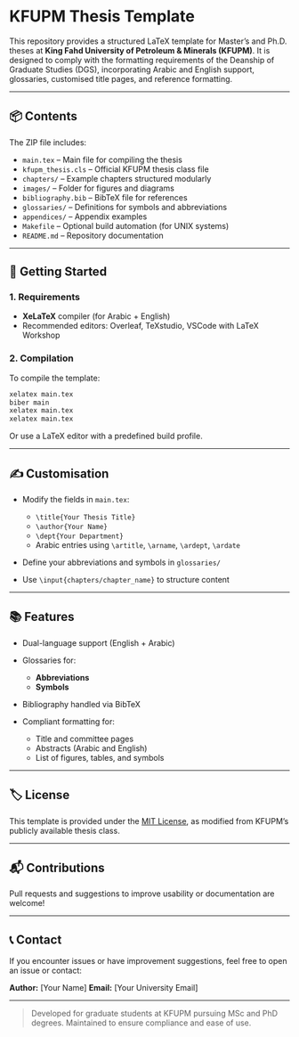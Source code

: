 
# KFUPM Thesis Template

This repository provides a structured LaTeX template for Master’s and Ph.D. theses at **King Fahd University of Petroleum & Minerals (KFUPM)**. It is designed to comply with the formatting requirements of the Deanship of Graduate Studies (DGS), incorporating Arabic and English support, glossaries, customised title pages, and reference formatting.

---

## 📦 Contents

The ZIP file includes:

- `main.tex` – Main file for compiling the thesis
- `kfupm_thesis.cls` – Official KFUPM thesis class file
- `chapters/` – Example chapters structured modularly
- `images/` – Folder for figures and diagrams
- `bibliography.bib` – BibTeX file for references
- `glossaries/` – Definitions for symbols and abbreviations
- `appendices/` – Appendix examples
- `Makefile` – Optional build automation (for UNIX systems)
- `README.md` – Repository documentation

---

## 🚀 Getting Started

### 1. Requirements

- **XeLaTeX** compiler (for Arabic + English)
- Recommended editors: Overleaf, TeXstudio, VSCode with LaTeX Workshop

### 2. Compilation

To compile the template:

```bash
xelatex main.tex
biber main
xelatex main.tex
xelatex main.tex
````

Or use a LaTeX editor with a predefined build profile.

---

## ✍️ Customisation

* Modify the fields in `main.tex`:

  * `\title{Your Thesis Title}`
  * `\author{Your Name}`
  * `\dept{Your Department}`
  * Arabic entries using `\artitle`, `\arname`, `\ardept`, `\ardate`

* Define your abbreviations and symbols in `glossaries/`

* Use `\input{chapters/chapter_name}` to structure content

---

## 📚 Features

* Dual-language support (English + Arabic)
* Glossaries for:

  * **Abbreviations**
  * **Symbols**
* Bibliography handled via BibTeX
* Compliant formatting for:

  * Title and committee pages
  * Abstracts (Arabic and English)
  * List of figures, tables, and symbols

---

## 🏷 License

This template is provided under the [MIT License](LICENSE), as modified from KFUPM’s publicly available thesis class.

---

## 📬 Contributions

Pull requests and suggestions to improve usability or documentation are welcome!

---

## 📞 Contact

If you encounter issues or have improvement suggestions, feel free to open an issue or contact:

**Author:** \[Your Name]
**Email:** \[Your University Email]

---

> Developed for graduate students at KFUPM pursuing MSc and PhD degrees. Maintained to ensure compliance and ease of use.

```
